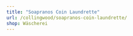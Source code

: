 ```yaml
---
title: "Soapranos Coin Laundrette"
url: /collingwood/soapranos-coin-laundrette/
shop: Wäscherei
---
```

